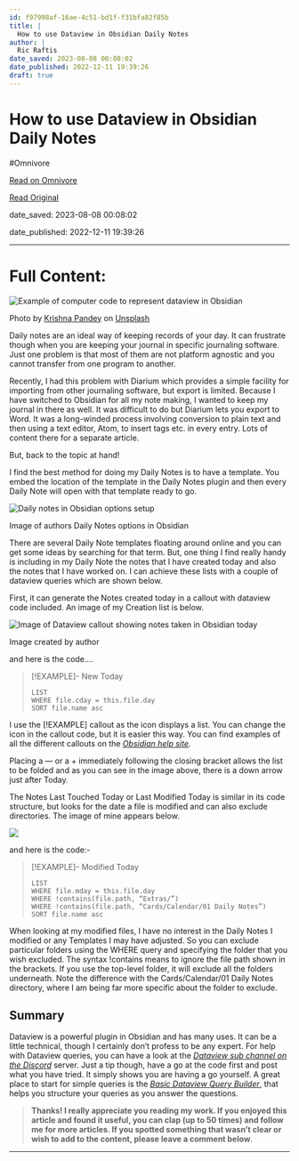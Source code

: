 ```yaml
---
id: f97998af-16ae-4c51-bd1f-f31bfa82f85b
title: |
  How to use Dataview in Obsidian Daily Notes
author: |
  Ric Raftis
date_saved: 2023-08-08 00:08:02
date_published: 2022-12-11 19:39:26
draft: true
---
```


# How to use Dataview in Obsidian Daily Notes
#Omnivore

[Read on Omnivore](https://omnivore.app/me/how-to-use-dataview-in-obsidian-daily-notes-189d354946c)

[Read Original](https://medium.com/@ricraftis/how-to-use-dataview-in-obsidian-daily-notes-e3a2c9939c0c)

date_saved: 2023-08-08 00:08:02

date_published: 2022-12-11 19:39:26

--- 

# Full Content: 

![Example of computer code to represent dataview in Obsidian](https://proxy-prod.omnivore-image-cache.app/700x394,sBtazXYMqx4oL03Q0XcC2vxepv43Rzk65vtjpJyZGABk/https://miro.medium.com/v2/resize:fit:1400/0*IcE9q06m22iF-t29)

Photo by [Krishna Pandey](https://unsplash.com/@krishna2803?utm%5Fsource=medium&utm%5Fmedium=referral) on [Unsplash](https://unsplash.com/?utm%5Fsource=medium&utm%5Fmedium=referral)

Daily notes are an ideal way of keeping records of your day. It can frustrate though when you are keeping your journal in specific journaling software. Just one problem is that most of them are not platform agnostic and you cannot transfer from one program to another.

Recently, I had this problem with Diarium which provides a simple facility for importing from other journaling software, but export is limited. Because I have switched to Obsidian for all my note making, I wanted to keep my journal in there as well. It was difficult to do but Diarium lets you export to Word. It was a long-winded process involving conversion to plain text and then using a text editor, Atom, to insert tags etc. in every entry. Lots of content there for a separate article.

But, back to the topic at hand!

I find the best method for doing my Daily Notes is to have a template. You embed the location of the template in the Daily Notes plugin and then every Daily Note will open with that template ready to go.

![Daily notes in Obsidian options setup](https://proxy-prod.omnivore-image-cache.app/700x265,s_LQqppirU8J6oa2RdT5sls3Wzkn90kmfnB0cH9CDgJ0/https://miro.medium.com/v2/resize:fit:1400/1*8BU_pWeNGEZjW2bfIUFytA.png)

Image of authors Daily Notes options in Obsidian

There are several Daily Note templates floating around online and you can get some ideas by searching for that term. But, one thing I find really handy is including in my Daily Note the notes that I have created today and also the notes that I have worked on. I can achieve these lists with a couple of dataview queries which are shown below.

First, it can generate the Notes created today in a callout with dataview code included. An image of my Creation list is below.

![Image of Dataview callout showing notes taken in Obsidian today](https://proxy-prod.omnivore-image-cache.app/700x203,sdx9hoKcJyTRvCYE5LaPMp-hA8egu8XNcExilo5heiFA/https://miro.medium.com/v2/resize:fit:1400/1*jjoc2JHus5XoFPXArdqP2A.png)

Image created by author

and here is the code….

  
>[!EXAMPLE]- New Today  
>```dataview  
>LIST  
>WHERE file.cday = this.file.day  
>SORT file.name asc  
>```

I use the \[!EXAMPLE\] callout as the icon displays a list. You can change the icon in the callout code, but it is easier this way. You can find examples of all the different callouts on the [_Obsidian help site_](https://help.obsidian.md/How+to/Use+callouts)_._

Placing a — or a + immediately following the closing bracket allows the list to be folded and as you can see in the image above, there is a down arrow just after Today.

The Notes Last Touched Today or Last Modified Today is similar in its code structure, but looks for the date a file is modified and can also exclude directories. The image of mine appears below.

![](https://proxy-prod.omnivore-image-cache.app/700x196,sntbK7yS5awFT9csJd390U3NGwrm2OHmuC3Ia8FfgxTg/https://miro.medium.com/v2/resize:fit:1400/1*tWjh07n3pAdNL9LvloIjYA.png)

and here is the code:-

>[!EXAMPLE]- Modified Today  
>```dataview  
>LIST  
>WHERE file.mday = this.file.day  
>WHERE !contains(file.path, “Extras/”)  
>WHERE !contains(file.path, “Cards/Calendar/01 Daily Notes”)  
>SORT file.name asc  
>```

When looking at my modified files, I have no interest in the Daily Notes I modified or any Templates I may have adjusted. So you can exclude particular folders using the WHERE query and specifying the folder that you wish excluded. The syntax !contains means to ignore the file path shown in the brackets. If you use the top-level folder, it will exclude all the folders underneath. Note the difference with the Cards/Calendar/01 Daily Notes directory, where I am being far more specific about the folder to exclude.

## Summary

Dataview is a powerful plugin in Obsidian and has many uses. It can be a little technical, though I certainly don’t profess to be any expert. For help with Dataview queries, you can have a look at the [_Dataview sub channel on the Discord_](https://discord.com/channels/686053708261228577/1014259487445622855) server. Just a tip though, have a go at the code first and post what you have tried. It simply shows you are having a go yourself. A great place to start for simple queries is the [_Basic Dataview Query Builder_](https://s-blu.github.io/basic-dataview-query-builder/), that helps you structure your queries as you answer the questions.

> **Thanks! I really appreciate you reading my work. If you enjoyed this article and found it useful, you can clap (up to 50 times) and follow me for more articles. If you spotted something that wasn’t clear or wish to add to the content, please leave a comment below**.

---

